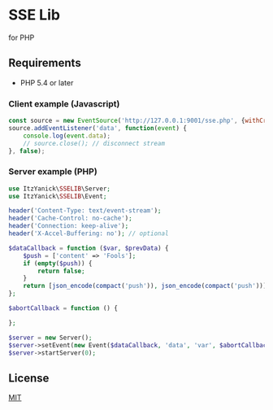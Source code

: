 SSE Lib
======

for PHP

## Requirements

* PHP 5.4 or later

### Client example (Javascript)

```Javascript
const source = new EventSource('http://127.0.0.1:9001/sse.php', {withCredentials:true});
source.addEventListener('data', function(event) {
    console.log(event.data);
    // source.close(); // disconnect stream
}, false);
```

### Server example (PHP)

```PHP
use ItzYanick\SSELIB\Server;
use ItzYanick\SSELIB\Event;

header('Content-Type: text/event-stream');
header('Cache-Control: no-cache');
header('Connection: keep-alive');
header('X-Accel-Buffering: no'); // optional

$dataCallback = function ($var, $prevData) {
    $push = ['content' => 'Fools'];
    if (empty($push)) {
        return false;
    }
    return [json_encode(compact('push')), json_encode(compact('push'))];
};

$abortCallback = function () {

};

$server = new Server();
$server->setEvent(new Event($dataCallback, 'data', 'var', $abortCallback));
$server->startServer(0);
```

## License

[MIT](https://github.com/itzyanick/sselib/blob/master/LICENSE)

